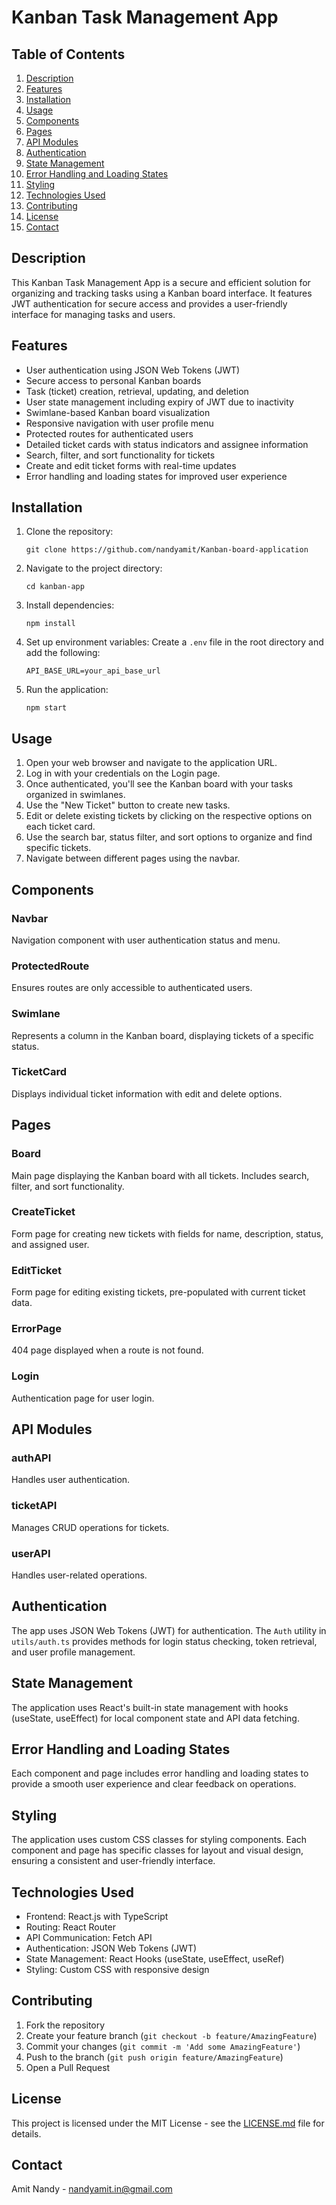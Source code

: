 # Kanban Task Management App

## Table of Contents
1. [Description](#description)
2. [Features](#features)
3. [Installation](#installation)
4. [Usage](#usage)
5. [Components](#components)
7. [Pages](#pages)
8. [API Modules](#api-modules)
9. [Authentication](#authentication)
10. [State Management](#state-management)
11. [Error Handling and Loading States](#error-handling-and-loading-states)
12. [Styling](#styling)
13. [Technologies Used](#technologies-used)
14. [Contributing](#contributing)
15. [License](#license)
16. [Contact](#contact)

## Description

This Kanban Task Management App is a secure and efficient solution for organizing and tracking tasks using a Kanban board interface. It features JWT authentication for secure access and provides a user-friendly interface for managing tasks and users.

## Features

- User authentication using JSON Web Tokens (JWT)
- Secure access to personal Kanban boards
- Task (ticket) creation, retrieval, updating, and deletion
- User state management including expiry of JWT due to inactivity
- Swimlane-based Kanban board visualization
- Responsive navigation with user profile menu
- Protected routes for authenticated users
- Detailed ticket cards with status indicators and assignee information
- Search, filter, and sort functionality for tickets
- Create and edit ticket forms with real-time updates
- Error handling and loading states for improved user experience

## Installation

1. Clone the repository:
   ```
   git clone https://github.com/nandyamit/Kanban-board-application
   ```

2. Navigate to the project directory:
   ```
   cd kanban-app
   ```

3. Install dependencies:
   ```
   npm install
   ```

4. Set up environment variables:
   Create a `.env` file in the root directory and add the following:
   ```
   API_BASE_URL=your_api_base_url
   ```

5. Run the application:
   ```
   npm start
   ```

## Usage

1. Open your web browser and navigate to the application URL.
2. Log in with your credentials on the Login page.
3. Once authenticated, you'll see the Kanban board with your tasks organized in swimlanes.
4. Use the "New Ticket" button to create new tasks.
5. Edit or delete existing tickets by clicking on the respective options on each ticket card.
6. Use the search bar, status filter, and sort options to organize and find specific tickets.
7. Navigate between different pages using the navbar.

## Components

### Navbar
Navigation component with user authentication status and menu.

### ProtectedRoute
Ensures routes are only accessible to authenticated users.

### Swimlane
Represents a column in the Kanban board, displaying tickets of a specific status.

### TicketCard
Displays individual ticket information with edit and delete options.

## Pages

### Board
Main page displaying the Kanban board with all tickets. Includes search, filter, and sort functionality.

### CreateTicket
Form page for creating new tickets with fields for name, description, status, and assigned user.

### EditTicket
Form page for editing existing tickets, pre-populated with current ticket data.

### ErrorPage
404 page displayed when a route is not found.

### Login
Authentication page for user login.

## API Modules

### authAPI
Handles user authentication.

### ticketAPI
Manages CRUD operations for tickets.

### userAPI
Handles user-related operations.

## Authentication

The app uses JSON Web Tokens (JWT) for authentication. The `Auth` utility in `utils/auth.ts` provides methods for login status checking, token retrieval, and user profile management.

## State Management

The application uses React's built-in state management with hooks (useState, useEffect) for local component state and API data fetching.

## Error Handling and Loading States

Each component and page includes error handling and loading states to provide a smooth user experience and clear feedback on operations.

## Styling

The application uses custom CSS classes for styling components. Each component and page has specific classes for layout and visual design, ensuring a consistent and user-friendly interface.

## Technologies Used

- Frontend: React.js with TypeScript
- Routing: React Router
- API Communication: Fetch API
- Authentication: JSON Web Tokens (JWT)
- State Management: React Hooks (useState, useEffect, useRef)
- Styling: Custom CSS with responsive design

## Contributing

1. Fork the repository
2. Create your feature branch (`git checkout -b feature/AmazingFeature`)
3. Commit your changes (`git commit -m 'Add some AmazingFeature'`)
4. Push to the branch (`git push origin feature/AmazingFeature`)
5. Open a Pull Request

## License

This project is licensed under the MIT License - see the [LICENSE.md](LICENSE.md) file for details.

## Contact

Amit Nandy - nandyamit.in@gmail.com
